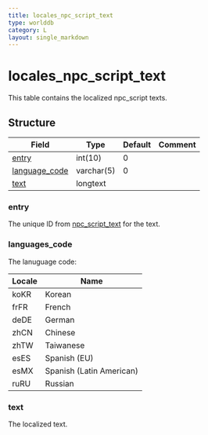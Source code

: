 ```yaml
---
title: locales_npc_script_text
type: worlddb
category: L
layout: single_markdown
---
```


# locales_npc_script_text
This table contains the localized npc_script texts. 

## Structure

Field                                                                                             | Type       | Default | Comment
------------------------------------------------------------------------------------------------- | ---------- | ------- | -------
[entry](#entry)                                                                                   | int(10)    | 0       |        
[language_code](#language_code)                                                                   | varchar(5) | 0       |        
[text](#text)                                                                                     | longtext   |         |        

### entry

The unique ID from [npc_script_text](/Wiki/database/world/npc_script_text/ "Npc script text") for the text.

### languages_code

The lanuguage code:

Locale   | Name                         |
-------- | ---------------------------- |
koKR     | Korean                       |
frFR     | French                       |
deDE     | German                       |
zhCN     | Chinese                      |
zhTW     | Taiwanese                    |
esES     | Spanish (EU)                 |
esMX     | Spanish (Latin American)     |
ruRU     | Russian                      |

### text

The localized text.
